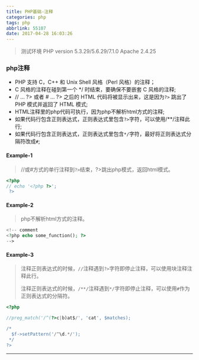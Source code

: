 ```yaml
---
title: PHP基础-注释
categories: php
tags: php
abbrlink: 55107
date: 2017-04-28 16:03:26
---
```

> 测试环境
> PHP version 5.3.29/5.6.29/7.1.0
> Apache 2.4.25

### php注释

- PHP 支持 C，C++ 和 Unix Shell 风格（Perl 风格）的注释；
- C 风格的注释在碰到第一个 */ 时结束，要确保不要嵌套 C 风格的注释;
- // ... ?> 或者 # ... ?> 之后的 HTML 代码将被显示出来，这是因为`?>` 跳出了 PHP 模式并返回了 HTML 模式;
- HTML注释里的php代码可执行，因为php不解析html方式的注释;
- 如果代码行包含正则表达式，正则表达式里包含`?>`字符，可以使用/**/注释此行;
- 如果代码行包含正则表达式，正则表达式里包含`*/`字符，最好将正则表达式分隔符改成`#`;

<!-- more -->

#### Example-1

> //或#方式的单行注释到`?>`结束，?>跳出php模式，返回html模式。

```php
<?php
// echo '<?php ?>';
 ?>
```
#### Example-2

>php不解析html方式的注释。

```php
<!-- comment
<?php echo some_function(); ?>
-->
```
#### Example-3


>注释正则表达式的时候，`//`注释遇到`?>`字符即停止注释，可以使用块注释注释此行。
>
>注释正则表达式的时候，`/**/`注释遇到`*/`字符即停止注释，可以使用`#`作为正则表达式的分隔符。

```php
<?php

//preg_match('/^(?>c|b)at$/', 'cat', $matches);

/*
  $f->setPattern('/^\d.*/');
 */
?>

```


---